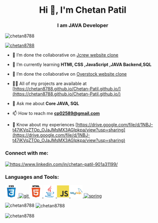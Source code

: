 <h1 align="center">Hi 👋, I'm Chetan Patil</h1>
<h3 align="center">I am JAVA Developer</h3>

<p align="left"> <img src="https://komarev.com/ghpvc/?username=chetan8788&label=Profile%20views&color=0e75b6&style=flat" alt="chetan8788" /> </p>

<p align="left"> <a href="https://github.com/ryo-ma/github-profile-trophy"><img src="https://github-profile-trophy.vercel.app/?username=chetan8788" alt="chetan8788" /></a> </p>

- 👯 I’m done the collaborative on [Jcrew website clone](https://warm-kitsune-f7de38.netlify.app/)

- 🌱 I’m currently learning **HTMl, CSS ,JavaScript ,JAVA Backend,SQL**

- 👯 I’m done the collaborative on [Overstock website clone](https://sunny-lolly-6075cf.netlify.app/)

- 👨‍💻 All of my projects are available at [https://chetan8788.github.io/Chetan-Patil.github.io/](https://chetan8788.github.io/Chetan-Patil.github.io/)

- 💬 Ask me about **Core JAVA, SQL**

- 📫 How to reach me **cp02589@gmail.com**

- 📄 Know about my experiences [https://drive.google.com/file/d/1NBJ-t47iKVqZTOp_OJaJMsMX3AGIpkpa/view?usp=sharing](https://drive.google.com/file/d/1NBJ-t47iKVqZTOp_OJaJMsMX3AGIpkpa/view?usp=sharing)

<h3 align="left">Connect with me:</h3>
<p align="left">
<a href="https://linkedin.com/in/https://www.linkedin.com/in/chetan-patil-901a31199/" target="blank"><img align="center" src="https://raw.githubusercontent.com/rahuldkjain/github-profile-readme-generator/master/src/images/icons/Social/linked-in-alt.svg" alt="https://www.linkedin.com/in/chetan-patil-901a31199/" height="30" width="40" /></a>
</p>

<h3 align="left">Languages and Tools:</h3>
<p align="left"> <a href="https://www.w3schools.com/css/" target="_blank" rel="noreferrer"> <img src="https://raw.githubusercontent.com/devicons/devicon/master/icons/css3/css3-original-wordmark.svg" alt="css3" width="40" height="40"/> </a> <a href="https://git-scm.com/" target="_blank" rel="noreferrer"> <img src="https://www.vectorlogo.zone/logos/git-scm/git-scm-icon.svg" alt="git" width="40" height="40"/> </a> <a href="https://www.w3.org/html/" target="_blank" rel="noreferrer"> <img src="https://raw.githubusercontent.com/devicons/devicon/master/icons/html5/html5-original-wordmark.svg" alt="html5" width="40" height="40"/> </a> <a href="https://www.java.com" target="_blank" rel="noreferrer"> <img src="https://raw.githubusercontent.com/devicons/devicon/master/icons/java/java-original.svg" alt="java" width="40" height="40"/> </a> <a href="https://developer.mozilla.org/en-US/docs/Web/JavaScript" target="_blank" rel="noreferrer"> <img src="https://raw.githubusercontent.com/devicons/devicon/master/icons/javascript/javascript-original.svg" alt="javascript" width="40" height="40"/> </a> <a href="https://www.mysql.com/" target="_blank" rel="noreferrer"> <img src="https://raw.githubusercontent.com/devicons/devicon/master/icons/mysql/mysql-original-wordmark.svg" alt="mysql" width="40" height="40"/> </a> <a href="https://spring.io/" target="_blank" rel="noreferrer"> <img src="https://www.vectorlogo.zone/logos/springio/springio-icon.svg" alt="spring" width="40" height="40"/> </a> </p>

<p><img align="left" src="https://github-readme-stats.vercel.app/api/top-langs?username=chetan8788&show_icons=true&locale=en&layout=compact" alt="chetan8788" /></p>

<p>&nbsp;<img align="center" src="https://github-readme-stats.vercel.app/api?username=chetan8788&show_icons=true&locale=en" alt="chetan8788" /></p>

<p><img align="center" src="https://github-readme-streak-stats.herokuapp.com/?user=chetan8788&" alt="chetan8788" /></p>

